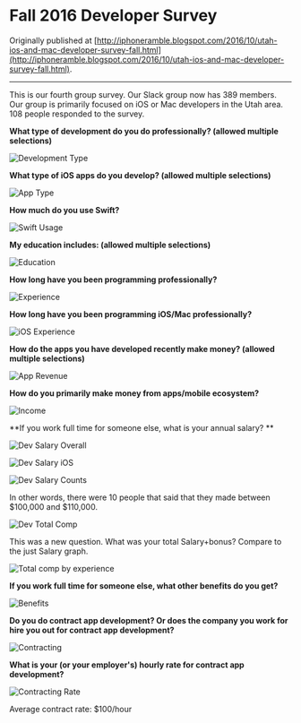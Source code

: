 # Fall 2016 Developer Survey

Originally published at [http://iphoneramble.blogspot.com/2016/10/utah-ios-and-mac-developer-survey-fall.html](http://iphoneramble.blogspot.com/2016/10/utah-ios-and-mac-developer-survey-fall.html).

---

This is our fourth group survey. Our Slack group now has 389 members. Our group is primarily focused on iOS or Mac developers in the Utah area. 108 people responded to the survey.

**What type of development do you do professionally? (allowed multiple selections)**

![Development Type](dev-type.png)

**What type of iOS apps do you develop? (allowed multiple selections)**

![App Type](app-type.png)

**How much do you use Swift?**

![Swift Usage](swift-usage.png)

**My education includes: (allowed multiple selections)**

![Education](education.png)

**How long have you been programming professionally?**

![Experience](experience-general.png)

**How long have you been programming iOS/Mac professionally?**

![iOS Experience](experience-ios.png)

**How do the apps you have developed recently make money? (allowed multiple selections)**

![App Revenue](app-money.png)

**How do you primarily make money from apps/mobile ecosystem?**

![Income](dev-money.png)

**If you work full time for someone else, what is your annual salary? **

![Dev Salary Overall](dev-salary-overall.png)

![Dev Salary iOS](dev-salary-ios.png)

![Dev Salary Counts](dev-salary.png)

In other words, there were 10 people that said that they made between $100,000 and $110,000.

![Dev Total Comp](dev-total-comp.png)

This was a new question. What was your total Salary+bonus? Compare to the just Salary graph.

![Total comp by experience](dev-total-comp-experience.png)

**If you work full time for someone else, what other benefits do you get?**

![Benefits](benefits.png)

**Do you do contract app development? Or does the company you work for hire you out for contract app development?**

![Contracting](contract.png)

**What is your (or your employer's) hourly rate for contract app development?**

![Contracting Rate](contract-rate.png)

Average contract rate: $100/hour